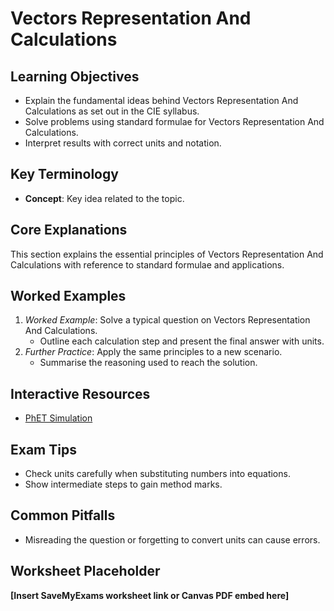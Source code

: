 # Vectors Representation And Calculations

## Learning Objectives
- Explain the fundamental ideas behind Vectors Representation And Calculations as set out in the CIE syllabus.
- Solve problems using standard formulae for Vectors Representation And Calculations.
- Interpret results with correct units and notation.

## Key Terminology
- **Concept**: Key idea related to the topic.

## Core Explanations
This section explains the essential principles of Vectors Representation And Calculations with reference to standard formulae and applications.

## Worked Examples
1. *Worked Example*: Solve a typical question on Vectors Representation And Calculations.
   - Outline each calculation step and present the final answer with units.
2. *Further Practice*: Apply the same principles to a new scenario.
   - Summarise the reasoning used to reach the solution.

## Interactive Resources
- [PhET Simulation](https://phet.colorado.edu/)

## Exam Tips
- Check units carefully when substituting numbers into equations.
- Show intermediate steps to gain method marks.

## Common Pitfalls
- Misreading the question or forgetting to convert units can cause errors.

## Worksheet Placeholder
**[Insert SaveMyExams worksheet link or Canvas PDF embed here]**
